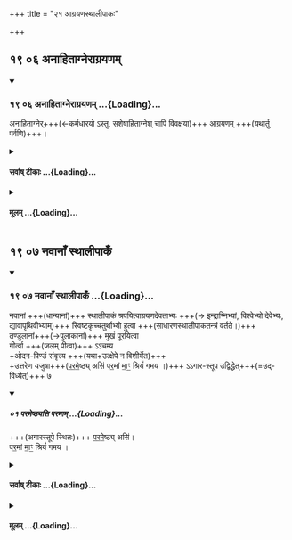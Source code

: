 +++
title = "२१ आग्रयणस्थालीपाकः"

+++

## १९ ०६ अनाहिताग्नेराग्रयणम्

<div class="js_include" includetitle="true" newlevelforh1="3" unfilled url="/vedAH_yajuH/taittirIyam/sUtram/ApastambaH/gRhyam/sUtra-pAThaH/vishvAsa-prastutiH/21_AgrayaNasthAlIpAkaH/19_06_anAhitAgnerAgrayaNam.md">
<details open><summary><h3>१९ ०६ अनाहिताग्नेराग्रयणम्  ...{Loading}...</h3></summary>

अनाहिताग्नेर्+++(←कर्मधारयो ऽस्तु, सशेषाहिताग्नेश् चापि विवक्षया)+++ आग्रयणम् +++(यथार्तु पर्वणि)+++।  

</details>
</div>
<div class="js_include collapsed" newlevelforh1="4" title="सर्वाष् टीकाः" unfilled url="/vedAH_yajuH/taittirIyam/sUtram/ApastambaH/gRhyam/sUtra-pAThaH/sarvASh_TIkAH/21_AgrayaNasthAlIpAkaH/19_06_anAhitAgnerAgrayaNam.md">
<details><summary><h4>सर्वाष् टीकाः ...{Loading}...</h4></summary>
<details><summary>Oldenberg</summary>

6. (Now follows) the Āgrayaṇa sacrifice (or partaking of the first-fruits) of one who has not set up the (Śrauta) fires.
</details>
<details><summary>हरदत्तः</summary>

+++(आग्रयण-शब्दय्)+++ **एतिर्** अत्र प्राशनार्थः । अग्रे प्रथमं अयनं यत्र तद् **आग्रयणम्** । अग्रायणम् इति प्राप्ते छान्दसो दीर्घ-व्यत्ययः ।

तत्-कर्म वक्ष्यते—  
तत्र **अनाहिताग्नि**-ग्रहणम् +++(अर्धाधान-क्रमेण)+++ आहिताग्नेर् औपासनवतः श्रौतेनाऽऽग्रयणेन सह समुच्चय-प्रतिषेधार्थम् ।+++(5)+++  
तेन पार्वणादिषु समुच्चयो भवति ।+++(5)+++ तत्र स्मार्तस्य करणे ऽभ्युदयः । अकरणे न प्रत्यवायः ।

**आग्रयणम्** इति नाम्ना श्रौताग्रयणस्य धर्माः प्राप्यन्ते ।+++(5)+++  
नानिष्ट्वाग्रयणेनाऽऽहिताग्निर् नवस्याश्नीयाद् इति । (आप.श्रौ.६-२९-२.) 

वर्षासु श्यामाकैर् यजेत, शरदि व्रीहिभिः, वसन्ते यवैः, यथुर्तु वेणु-यवैर् इति च ॥६॥
</details>
<details><summary>सुदर्शनः</summary>

उपदिश्यत इति शेषः ।

अत्राऽनाहिताग्नेर् ग्रहणं "सशेषाधानिनो ऽप्याऽऽहिताग्नेर् नेदं स्मार्तम् आग्रयणं श्रौतेन समुच्चेतव्यम्" इत्य्-अर्थम् ।
औपासन-होमादेस् तु अग्नि-होत्र-होमादिना समुच्चय एव ।  

पिण्डपितृयज्ञो मासिश्राद्धं च आहिताग्न्य्-अनाहिताग्न्योर् उभयोर् अपि समुच्चेतव्ये -

"सोऽयम् एवं-विहित एवानाहिताग्नेर् औपासने" (आप.श्रौ.६-२८.) इति वचनात्,  

&gt; पितृयज्ञं तु निर्वर्त्य  
&gt; विप्रश् चन्द्र-क्षयेऽग्निमान् ।  
&gt; पिण्डान्वाहार्यकं श्राद्धं  
&gt; कुर्यान् मासानु-मासिकम् ॥ (म.स्मृ.३-१२२) 

इति मनुवचनाच् च ।  
सर्वाधानिनोऽपि मासि-श्राद्धं होम-वर्जं कर्तव्यम् एव । 

उपदेश-मतं तु—  
सशेषाधानिनश् चाहिताग्नेः ।
पार्वणयोर् औपासन-होमस्य च निवृत्तिः ; दर्श-पूर्ण-मासाभ्याम् अग्निहोत्रेण च कृतार्थत्वात्, कालैक्येन विरोधाच् चेति ।

आग्रयणम् इति कर्मनामधेयम्, येन कर्मणा अग्रे नवद्रव्यं देवान् प्रापयतीति ।
यत्-कर्म कृत्वेैव वाग्रयणं प्रथमायनं नवान्न-प्राशन-प्राप्तिर् भवतीति ॥६॥
</details>
</details>
</div>
<div class="js_include collapsed" newlevelforh1="4" title="मूलम्" unfilled url="/vedAH_yajuH/taittirIyam/sUtram/ApastambaH/gRhyam/sUtra-pAThaH/mUlam/21_AgrayaNasthAlIpAkaH/19_06_anAhitAgnerAgrayaNam.md">
<details><summary><h4>मूलम् ...{Loading}...</h4></summary>

अनाहिताग्नेराग्रयणम् ।

</details>
</div>

## १९ ०७ नवानाँ स्थालीपाकँ

<div class="js_include" includetitle="true" newlevelforh1="3" unfilled url="/vedAH_yajuH/taittirIyam/sUtram/ApastambaH/gRhyam/sUtra-pAThaH/vishvAsa-prastutiH/21_AgrayaNasthAlIpAkaH/19_07_navAnA.N_sthAlIpAka.N.md">
<details open><summary><h3>१९ ०७ नवानाँ स्थालीपाकँ ...{Loading}...</h3></summary>

नवानां +++(धान्यानां)+++ स्थालीपाकं श्रपयित्वाग्रयणदेवताभ्यः +++(→ इन्द्राग्निभ्यां, विश्वेभ्यो देवेभ्यः, द्यावापृथिवीभ्याम्)+++ स्विष्टकृच्चतुर्थाभ्यो हुत्वा +++(साधारणस्थालीपाकतन्त्रं वर्तते।)+++  
तण्डुलानां+++(→पुलाकानां)+++ मुखं पूरयित्वा  
गीर्त्वा +++(जलम् पीत्वा)+++ ऽऽचम्य  
+ओदन-पिण्डं संवृत्त्य +++(यथा+उत्क्षेपे न विशीर्येत)+++  
+उत्तरेण यजुषा+++(प॒र॒मे॒ष्ठ्य् असि॑ पर॒मां मा॒ꣳ॒ श्रियं॑ गमय ।)+++ ऽऽगार-स्तूप उद्विद्धेत्+++(=उद्-विध्येत्)+++ ७  

<div class="js_include" includetitle="false" newlevelforh1="2" unfilled="" url="/vedAH_yajuH/taittirIyam/sUtram/ApastambaH/gRhyam/ekAgnikANDam/vishvAsa-prastutiH/2_18/01_parameShThyasi_paramAm.md">
<details open><summary><h5>०१ परमेष्ठ्यसि परमाम् ...{Loading}...</h5></summary>



+++(अगारस्तूपे स्थितः)+++ प॒र॒मे॒ष्ठ्य् असि॑।  
पर॒मां मा॒ꣳ॒ श्रियं॑ गमय ।  

</details>
</div>
</details>
</div>
<div class="js_include collapsed" newlevelforh1="4" title="सर्वाष् टीकाः" unfilled url="/vedAH_yajuH/taittirIyam/sUtram/ApastambaH/gRhyam/sUtra-pAThaH/sarvASh_TIkAH/21_AgrayaNasthAlIpAkaH/19_07_navAnA.N_sthAlIpAka.N.md">
<details><summary><h4>सर्वाष् टीकाः ...{Loading}...</h4></summary>
<details><summary>Oldenberg</summary>

7. He prepares a Sthālīpāka of the fresh fruits, sacrifices to the deities of the (Śrauta) Āgrayaṇa sacrifice with (Agni) Sviṣṭakṛt as the fourth, fills his mouth with grains, swallows them, sips water, forms a lump of the boiled (sacrificial) food, and throws it up with the next Yajus (II, 18, 1) to the summit of the house.
</details>
<details><summary>हरदत्तः</summary>

- **नवानां** व्रीहीणां यवानां वा औपासने श्रपयित्वा  
- प्रतिष्ठितम् अभिघार्याग्निम् उपसमाधाय  
- संपरिस्तीय  
- तूष्णीं समन्तं परिषिच्य  
- दर्वीं संमृज्य  
- स्थालीपाकाद् उपघातं चतस्र आहुतीर् जुहोत्य् **आग्रयणदेवताभ्यः स्विष्टकृच्चतुर्थाभ्यः** — 
  - इन्द्राग्निभ्यां स्वाहा । अग्नीन्द्राभ्यामिति वा ।
  - ततो विश्वेभ्यो देवेभ्यः, ततो द्यावापृथिवीभ्यां, अग्नये स्विष्टकृत इति ।
- पूर्ववत् परिषेचनम् ।

एतावद् एव कर्म नान्यत् किञ्चित्, प्रापकाभावात् ।  
केचित् सर्वं कुर्वन्ति ।+++(5)+++

ततः **तण्डुलानां मुखं** पूरयति ।  
अत्र तण्डुलशब्दः ओदनावयवेषु पुलाकेषु वर्तते ।+++(5)+++  
यथा "मेक्षणे तण्डुला" इत्यत्र ।  
तेन हविषश् शेषाद् अवदाय पूरणम् ।  
अन्ये शुद्धान् एव तण्डुलानिच्छन्ति ।

तान् **गीर्त्वा** भक्षयित्वाऽऽचम्य तत ओदनपिण्डं संवर्तयति प्रयत्नेन सम्पादयति ।
यथा स्तूपे उद्विध्यमानो न संशीर्यति तथा संवर्त्य तमगारस्तूपे उद्विध्येत् — **उत्तरेण यजुषा** "परमेष्ठ्य् असी"त्यनेन _ऊर्ध्वं विध्येत्_, यथा **स्तूपे** निपततति । स्तूपः पृष्ठवंशः ।
**विद्धेद्** इत्यपपाठः, छान्दसो वा ।

आग्रयण-वचनाद् एव सिद्धे **नवानाम्** इति वचनम् अनाहिताग्नेर् नवानां स्थालीपाक एव यथा स्यात् - अन्ये कल्पा श्रौतदृष्टा मा भूवन्निति ।  
स्विष्टकृच्-चतुर्थ-वचनं सोम-निवृत्य्-अर्थम् ।

तेन+++(←केन??)+++ श्यामाकानां वेणुयवानां चाग्रयणं अनाहिताग्नेर् भवति ॥७॥
</details>
<details><summary>सुदर्शनः</summary>

**नवानां** व्रीहीणां यवानां वा सम्बन्धिनां पत्न्य् अवहन्तीत्यादि-विधिना **स्थालीपाकम्** एव श्रपयित्वा  
ऽग्नेर् उपसमाधानाद्य्-अग्नि-मुखान्ते कृते  
**आग्रयण**प्रधान **देवताभ्यः** श्रौते चोदिताभ्यः **स्विष्टकृच्-चतुर्थाभ्यः** = स्विष्टकृच्चतुर्थो यासां, ताभ्यो जुहोति ।  
तत्र प्रथमम् इन्द्राग्निभ्यां अग्नीन्द्राभ्यां वा स्वाहेति जुहोति ।  
ततो विश्वेभ्यो देवेभ्यस् स्वाहेति ।  
ततश् च द्यावा-पृथिवीभ्यां स्वाहेति ।  
सर्वत्र च स्वेनैवावदानधर्मेण ।  
अथ लेपयोर् इत्यादि-तन्त्र-शेष-समाप्तिः ।  

ननु— श्रौते "आग्नेयम् अष्टाकपालं निर्वपति पुराणानां व्रीहीणां" इत्य् अग्निः प्रथम- देवता । तत् कथम् इन्द्राग्निभ्याम् अग्नीन्द्राभ्यां वा प्रथमाहुतिः ?  
सत्यं; स तु तत्राग्निर् अङ्ग-देवता, न प्रधान-देवता; आग्रयण-देवताभ्य इति च प्रधान-देवतानाम् एव सम्प्रत्ययः ; अन्यथा अतिप्रसङ्गात् ।  
अप्रधान्यं चाग्नेः "आग्रयणं भवति हुताद्याय" इत्य् अत्रेन्द्राग्न्य्-आदीनाम् एवोपदेशात्, ऐन्द्राग्नस्य मुख्य-प्रधानत्वे चामावास्या-तन्त्रम् इति तन्त्र-नियमस्योपपत्तेः, "दश हविषां द्वे स्विष्टकृतः" इत्यत्राग्नेययोर् याज्यानुवाक्ययोर् अभावाच्च ।

अत्र च **स्विष्टकृच्चतुर्थाभ्य** इति वचनं श्रौतवद् इह व्रीह्याग्रयणेन श्यामाकाग्रयणस्य पाक्षिकी समानतन्त्रता मा भूद् इत्य्-एवम्-अर्थम् ।
तेनानाहितग्नीनां नाना-तन्त्रम् एव ।+++(4)+++

वर्षासु पर्वणि सोमाय श्यामाकाग्रयणं कर्तव्यम्,  
द्रव्य-देवता-कालानाम् अनुक्तानाम् अप्याग्रयण-नाम-धेयाद् अवगतानां आकाङ्क्षितानां स्वीकारे विरोधाभावात् ।+++(4)+++

अत एव न्यायाच् छरदि व्रीहीणाम् आग्रयणं, वसन्ते च यवानां पर्वण्य् एव ।

केचित्— स्विष्टकृच्-चतुर्थ-वचनाद् आहिताग्नेः श्यामाकादीनां वेणुयवानां चाग्रयणम् एव न भवतीति । तन्न ; अकृताग्रयणस्य नव-श्यामाकाद्य्-अशनाभ्युपगमे ऽतिप्रसङ्गात्, स्विष्टकृच्-चतुर्थ-वचनस्योक्तार्थत्वाच् च ॥

ततस् तन्त्रशेषे समाप्ते **तण्डुलानां मुखम्** आस्यं पूरयति ।  
तण्डुलाश् चाशृताः, प्रसिद्धत्वात् । शृता इत्यपरे - "ये मेक्षणे तण्डुला" इति दर्शनात् ।  
शृत-पक्षे हुतशेषात् प्रतिपत्त्य्-अपेक्षाद् उपादाय मुख-पूरणम् ।

ततो **निगीर्य** तण्डुलान् **आचामति** - अपस् सकृत् पिबतीत्यर्थः । कर्माङ्गतया चेदम् आचमन-विधानं, प्रकरणात् ।  
शुद्ध्य्-अर्थाचमनम् अपि "आसीनस् त्रिर् आचामेत्" (आप.ध.१-१६-२.) इत्याद्य्-अनेकपदार्थान्वितं शास्त्रान्तर-प्राप्तं कर्तव्यम् एव ।

तत ओदनेन हुत-शेषेण **पिण्डं संवर्तयति** - यथा उद्विध्यमानो न शीर्यति तथा सुदृढं करोति ।
ततस्तं पिण्डमुत्तरेण यजुषा "परमेष्ठ्यसि" इत्यनेन **उद्विद्धेत्** ऊर्ध्वं विक्षिपेत् ।  
यथागारस्तूपे पृष्ठवंशे पतति तथा विद्धेत् । यकार-लोपश् छान्दसः ॥७॥
</details>
</details>
</div>
<div class="js_include collapsed" newlevelforh1="4" title="मूलम्" unfilled url="/vedAH_yajuH/taittirIyam/sUtram/ApastambaH/gRhyam/sUtra-pAThaH/mUlam/21_AgrayaNasthAlIpAkaH/19_07_navAnA.N_sthAlIpAka.N.md">
<details><summary><h4>मूलम् ...{Loading}...</h4></summary>

नवानाँ स्थालीपाकँ श्रपयित्वाऽऽग्रयणदेवताभ्यः स्विष्टकृच्चतुर्थाभ्यो हुत्वा तण्डुलानां मुखं पूरयित्वा गीर्त्वाचम्यौदनपिण्डँ संवृत्त्योत्तरेण यजुषागारस्तूप उद्विद्धेत् ।

</details>
</div>
